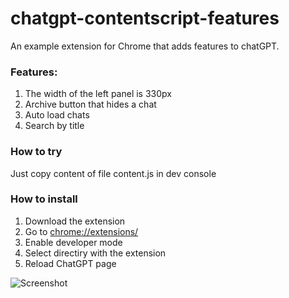 # chatgpt-contentscript-features
An example extension for Chrome that adds features to chatGPT.

### Features:
1) The width of the left panel is 330px
2) Archive button that hides a chat
3) Auto load chats
4) Search by title

### How to try
Just copy content of file content.js in dev console

### How to install
1) Download the extension
2) Go to [chrome://extensions/](chrome://extensions/)
3) Enable developer mode
4) Select directiry with the extension
5) Reload ChatGPT page

![Screenshot](https://downloader.disk.yandex.ru/preview/34ef6c4b639ca4196b8c1601153d9da1b696df69a7d497e430d68d900c963846/6425f73d/hvocdHQ_2ZJ1LLElG4wA627P8EZlSDP9eABMwKv_xuuISiPaUZtU_C_czzXMuw7c5-EmdbXVR8Wwc7NqQ1HVYg%3D%3D?uid=0&filename=2023-03-30_19-54-01.png&disposition=inline&hash=&limit=0&content_type=image%2Fpng&owner_uid=0&tknv=v2&size=2048x2048)
